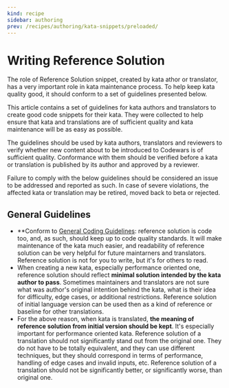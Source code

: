 ```yaml
---
kind: recipe
sidebar: authoring
prev: /recipes/authoring/kata-snippets/preloaded/
---
```


# Writing Reference Solution

The role of Reference Solution snippet, created by kata athor or translator, has a very important role in kata maintenance process. To help keep kata quality good, it should conform to a set of guidelines presented below. 

This article contains a set of guidelines for kata authors and translators to create good code snippets for their kata. They were collected to help ensure that kata and translations are of sufficient quality and kata maintenance will be as easy as possible.

The guidelines should be used by kata authors, translators and reviewers to verify whether new content about to be introduced to Codewars is of sufficient quality. Conformance with them should be verified before a kata or translation is published by its author and approved by a reviewer.

Failure to comply with the below guidelines should be considered an issue to be addressed and reported as such. In case of severe violations, the affected kata or translation may be retired, moved back to beta or rejected.

## General Guidelines

- **Conform to [General Coding Guidelines](/recipes/authoring/kata-snippets/coding-general/): reference solution is code too, and, as such, should keep up to code quality standards. It will make maintenance of the kata much easier, and readability of reference solution can be very helpful for future maintarners and translators. Reference solution is not for you to write, but it's for others to read.
- When creating a new kata, especially performance oriented one, reference solution should reflect **minimal solution intended by the kata author to pass**. Sometimes maintainers and translators are not sure what was author's original intention behind the kata, what is their idea for difficulty, edge cases, or additional restrictions. Reference solution of initial language version can be used then as a kind of reference or baseline for other translations. 
- For the above reason, when kata is translated, **the meaning of reference solution from initial version should be kept**. It's especially important for performance oriented kata. Reference solution of a translation should not significantly stand out from the original one. They do not have to be totally equivalent, and they can use different techniques, but they should correspond in terms of performance, handling of edge cases and invalid inputs, etc. Reference solution of a translation should not be significantly better, or significantly worse, than original one.